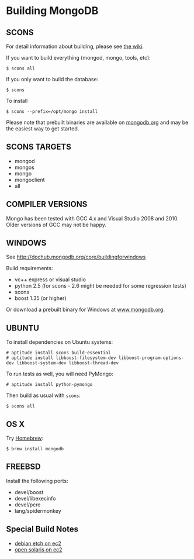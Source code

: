 
Building MongoDB
================

SCONS
---------------

For detail information about building, please see [the wiki](http://dochub.mongodb.org/core/building).

If you want to build everything (mongod, mongo, tools, etc):

    $ scons all

If you only want to build the database:

    $ scons

To install

    $ scons --prefix=/opt/mongo install

Please note that prebuilt binaries are available on [mongodb.org](http://www.mongodb.org/downloads) and may be the easiest way to get started.

SCONS TARGETS
--------------

* mongod
* mongos
* mongo
* mongoclient
* all

COMPILER VERSIONS
--------------

Mongo has been tested with GCC 4.x and Visual Studio 2008 and 2010.  Older versions
of GCC may not be happy.

WINDOWS
--------------

See http://dochub.mongodb.org/core/buildingforwindows

Build requirements:
* vc++ express or visual studio
* python 2.5 (for scons - 2.6 might be needed for some regression tests)
* scons
* boost 1.35 (or higher)

Or download a prebuilt binary for Windows at www.mongodb.org.

UBUNTU
--------------

To install dependencies on Ubuntu systems:

    # aptitude install scons build-essential
    # aptitude install libboost-filesystem-dev libboost-program-options-dev libboost-system-dev libboost-thread-dev

To run tests as well, you will need PyMongo:

    # aptitude install python-pymongo

Then build as usual with `scons`:

    $ scons all


OS X
--------------

Try [Homebrew](http://mxcl.github.com/homebrew/):

    $ brew install mongodb


FREEBSD
--------------

Install the following ports:

  * devel/boost
  * devel/libexecinfo
  * devel/pcre
  * lang/spidermonkey


Special Build Notes
--------------
  * [debian etch on ec2](building.debian.etch.ec2.html)
  * [open solaris on ec2](building.opensolaris.ec2.html)

